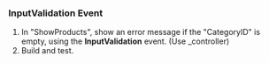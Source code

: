 ﻿### InputValidation Event
1.	In "ShowProducts", show an error message if the "CategoryID" is empty, using the **InputValidation** event. (Use  _controller)
2.	Build and test.
